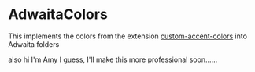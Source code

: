 # AdwaitaColors
This implements the colors from the extension [custom-accent-colors](https://github.com/dimitriskp22/custom-accent-colors) into Adwaita folders

also hi I'm Amy I guess, I'll make this more professional soon......

